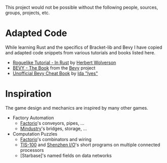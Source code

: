 This project would not be possible without the following people, sources, groups, projects, etc.

# Adapted Code

While learning Rust and the specifics of Bracket-lib and Bevy I have copied and adapted code snippets from various tutorials and books listed here.

* [Roguelike Tutorial - In Rust](https://bfnightly.bracketproductions.com/rustbook/) by [Herbert Wolverson](https://github.com/thebracket)
* [BEVY - The Book](https://bevyengine.org/learn/book/) from the [Bevy](https://bevyengine.org/) project
* [Unofficial Bevy Cheat Book](https://bevy-cheatbook.github.io) by [Ida "Iyes"](https://github.com/inodentry)

# Inspiration

The game design and mechanics are inspired by many other games.

* Factory Automation
  * [Factorio](https://factorio.com)'s conveyors, pipes, ...
  * [Mindustry](https://mindustrygame.github.io/)'s bridges, storage, ...
* Computation Puzzles
  * [Factorio](https://factorio.com)'s combinators and wiring
  * [TIS-100](https://www.zachtronics.com/tis-100/) and [Shenzhen I/O](https://www.zachtronics.com/shenzhen-io/)'s short programs on multiple connected processors
  * [Starbase]'s named fields on data networks
